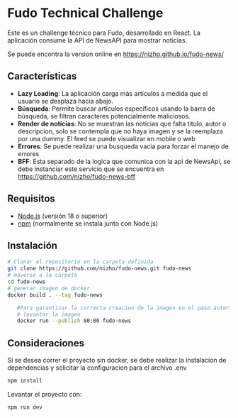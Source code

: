 # Fudo Technical Challenge

Este es un challenge técnico para Fudo, desarrollado en React. La aplicación consume la API de NewsAPI para mostrar noticias.

Se puede encontra la version online en https://nizho.github.io/fudo-news/

## Características

- **Lazy Loading**: La aplicación carga más artículos a medida que el usuario se desplaza hacia abajo.
- **Búsqueda**: Permite buscar artículos específicos usando la barra de búsqueda, se filtran caracteres potencialmente maliciosos.
- **Render de noticias**: No se muestran las noticias que falta titulo, autor o descripcion, solo se contempla que no haya imagen y se la reemplaza por una dummy. El feed se puede visualizar en mobile o web
- **Errores**: Se puede realizar una busqueda vacia para forzar el manejo de errores
- **BFF**: Esta separado de la logica que comunica con la api de NewsApi, se debe instanciar este servicio que se encuentra en https://github.com/nizho/fudo-news-bff

## Requisitos

- [Node.js](https://nodejs.org/) (versión 18 o superior)
- [npm](https://www.npmjs.com/get-npm) (normalmente se instala junto con Node.js)


## Instalación 

   ```bash
   # Clonar el repositorio en la carpeta definida
   git clone https://github.com/nizho/fudo-news.git fudo-news
   # moverse a la carpeta
   cd fudo-news
   # generar imagen de docker
   docker build . --tag fudo-news
   ```

```bash
   #Para garantizar la correcta creacion de la imagen en el paso anterior, correr este paso por separado
   # levantar la imagen
   docker run --publish 80:80 fudo-news
   ```



   ## Consideraciones

   Si se desea correr el proyecto sin docker, se debe realizar la instalacion de dependencias y solicitar la configuracion para el archivo .env

   ```bash
   npm install
   ```

   Levantar el proyecto con:

   ```bash
   npm run dev
   ```
